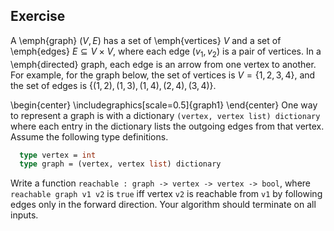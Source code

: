   
## Exercise
  A \emph{graph} $(V, E)$ has a set of \emph{vertices} $V$ and a set of \emph{edges} $E \subseteq
  V \times V$, where each edge $(v_1, v_2)$ is a pair of vertices.  In a \emph{directed} graph, each
  edge is an arrow from one vertex to another.  For example, for the graph below, the set of vertices
  is $V = \{ 1, 2, 3, 4 \}$, and the set of edges is $\{ (1, 2), (1, 3), (1, 4), (2, 4), (3, 4) \}$.
  
  \begin{center}
  \includegraphics[scale=0.5]{graph1}
  \end{center}
  One way to represent a graph is with a dictionary `(vertex, vertex list) dictionary` where
  each entry in the dictionary lists the outgoing edges from that vertex.
  Assume the following type definitions.
  
```ocaml
  type vertex = int
  type graph = (vertex, vertex list) dictionary
```
  Write a function `reachable : graph -> vertex -> vertex -> bool`, where
  `reachable graph v1 v2` is `true` iff vertex `v2` is
  reachable from `v1` by following edges only in the forward direction.  Your algorithm should
  terminate on all inputs.
  
